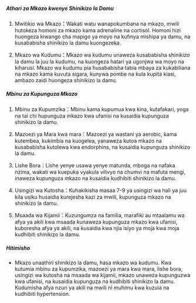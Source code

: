 ##### Athari za Mkazo kwenye Shinikizo la Damu

1. Mwitikio wa Mkazo：Wakati watu wanapokumbana na mkazo, mwili hutokeza homoni za mkazo kama adrenaline na cortisol. Homoni hizi huongeza kiwango cha mapigo ya moyo na kufinya mishipa ya damu, na kusababisha shinikizo la damu kuongezeka.

2. Mkazo wa Kudumu：Mkazo wa kudumu unaweza kusababisha shinikizo la damu la juu la kudumu, na kuongeza hatari ya ugonjwa wa moyo na kiharusi. Mkazo wa kudumu pia husababisha tabia mbaya za kukabiliana na mkazo kama kuvuta sigara, kunywa pombe na kula kupita kiasi, ambazo zaidi huongeza shinikizo la damu.

##### Mbinu za Kupunguza Mkazo

1. Mbinu za Kupumzika：Mbinu kama kupumua kwa kina, kutafakari, yoga na tai chi hupunguza mkazo kwa ufanisi na kusaidia kupunguza shinikizo la damu.

2. Mazoezi ya Mara kwa mara：Mazoezi ya wastani ya aerobic, kama kutembea, kukimbia na kuogelea, yanaweza kutoa mkazo na kusababisha kutolewa kwa endorphins, na kusaidia kupunguza shinikizo la damu.

3. Lishe Bora：Lishe yenye usawa yenye matunda, mboga na nafaka nzima, wakati wa kuepuka vyakula vilivyo na chumvi na mafuta mengi, inaweza kupunguza mkazo na kusaidia kudhibiti shinikizo la damu.

4. Usingizi wa Kutosha：Kuhakikisha masaa 7-9 ya usingizi wa hali ya juu kila usiku husaidia kurejesha kazi za mwili, kupunguza mkazo na shinikizo la damu.

5. Msaada wa Kijamii：Kuzungumza na familia, marafiki au mtaalamu wa afya ya akili kwa msaada kunaweza kupunguza mkazo kwa ufanisi, kuboresha afya ya akili, na kusaidia kwa njia isiyo ya moja kwa moja kudhibiti shinikizo la damu.

##### Hitimisho
* Mkazo unaathiri shinikizo la damu, hasa mkazo wa kudumu. Kwa kutumia mbinu za kupumzika, mazoezi ya mara kwa mara, lishe bora, usingizi wa kutosha na msaada wa kijamii, mkazo unaweza kupunguzwa kwa ufanisi, na kusaidia kupunguza na kudhibiti shinikizo la damu. Kudumisha afya nzuri ya akili na mwili ni muhimu kwa kuzuia na kudhibiti hypertension.